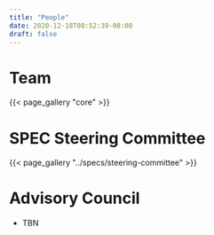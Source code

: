 ```yaml
---
title: "People"
date: 2020-12-18T08:52:39-08:00
draft: false
---
```


# Team

{{< page_gallery "core" >}}

# SPEC Steering Committee

{{< page_gallery "../specs/steering-committee" >}}

# Advisory Council

- TBN
